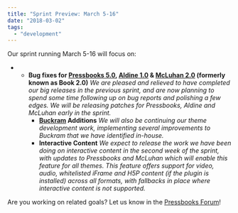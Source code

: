 ```yaml
---
title: "Sprint Preview: March 5-16"
date: "2018-03-02"
tags: 
  - "development"
---
```


Our sprint running March 5-16 will focus on:

- - **Bug fixes for [Pressbooks 5.0](https://pressbooks.org/blog/2018/01/17/pressbooks-5-developer-guide/), [Aldine 1.0](https://github.com/pressbooks/pressbooks-aldine/projects/1) & [McLuhan 2.0](https://github.com/pressbooks/pressbooks-book/projects/1) (formerly known as Book 2.0)** _We are pleased and relieved to have completed our big releases in the previous sprint, and are now planning to spend some time following up on bug reports and polishing a few edges. We will be releasing patches for Pressbooks, Aldine and McLuhan early in the sprint._
    - **[Buckram](https://github.com/pressbooks/buckram) Additions** _We will also be continuing our theme development work, implementing several improvements to Buckram that we have identified in-house._
    - **Interactive Content** _We expect to release the work we have been doing on interactive content in the second week of the sprint, with updates to Pressbooks and McLuhan which will enable this feature for all themes. This feature offers support for video, audio, whitelisted iFrame and H5P content (if the plugin is installed) across all formats, with fallbacks in place where interactive content is not supported._

Are you working on related goals? Let us know in the [Pressbooks Forum](https://discourse.pressbooks.org)!
